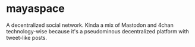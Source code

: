 # mayaspace
A decentralized social network. Kinda a mix of Mastodon and 4chan technology-wise because it's a pseudominous decentralized platform with tweet-like posts.
